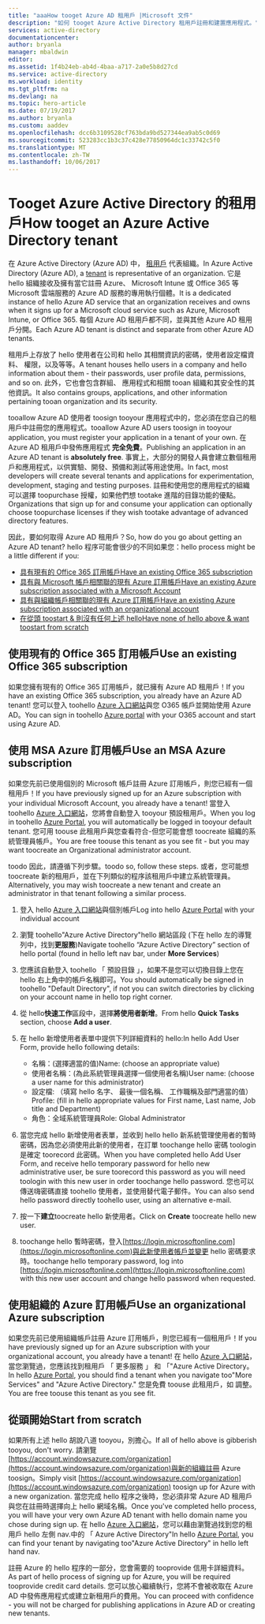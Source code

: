 ```yaml
---
title: "aaaHow tooget Azure AD 租用戶 |Microsoft 文件"
description: "如何 tooget Azure Active Directory 租用戶註冊和建置應用程式。"
services: active-directory
documentationcenter: 
author: bryanla
manager: mbaldwin
editor: 
ms.assetid: 1f4b24eb-ab4d-4baa-a717-2a0e5b8d27cd
ms.service: active-directory
ms.workload: identity
ms.tgt_pltfrm: na
ms.devlang: na
ms.topic: hero-article
ms.date: 07/19/2017
ms.author: bryanla
ms.custom: aaddev
ms.openlocfilehash: dcc6b3109528cf763bda9bd527344ea9ab5c0d69
ms.sourcegitcommit: 523283cc1b3c37c428e77850964dc1c33742c5f0
ms.translationtype: MT
ms.contentlocale: zh-TW
ms.lasthandoff: 10/06/2017
---
```

# <a name="how-tooget-an-azure-active-directory-tenant"></a><span data-ttu-id="7f6e7-103">Tooget Azure Active Directory 的租用戶</span><span class="sxs-lookup"><span data-stu-id="7f6e7-103">How tooget an Azure Active Directory tenant</span></span>
<span data-ttu-id="7f6e7-104">在 Azure Active Directory (Azure AD) 中， [租用戶](https://msdn.microsoft.com/library/azure/jj573650.aspx#BKMK_WhatIsAnAzureADTenant) 代表組織。</span><span class="sxs-lookup"><span data-stu-id="7f6e7-104">In Azure Active Directory (Azure AD), a [tenant](https://msdn.microsoft.com/library/azure/jj573650.aspx#BKMK_WhatIsAnAzureADTenant) is representative of an organization.</span></span>  <span data-ttu-id="7f6e7-105">它是 hello 組織接收及擁有當它註冊 Azure、 Microsoft Intune 或 Office 365 等 Microsoft 雲端服務的 Azure AD 服務的專用執行個體。</span><span class="sxs-lookup"><span data-stu-id="7f6e7-105">It is a dedicated instance of hello Azure AD service that an organization receives and owns when it signs up for a Microsoft cloud service such as Azure, Microsoft Intune, or Office 365.</span></span>  <span data-ttu-id="7f6e7-106">每個 Azure AD 租用戶都不同，並與其他 Azure AD 租用戶分開。</span><span class="sxs-lookup"><span data-stu-id="7f6e7-106">Each Azure AD tenant is distinct and separate from other Azure AD tenants.</span></span>  

<span data-ttu-id="7f6e7-107">租用戶上存放了 hello 使用者在公司和 hello 其相關資訊的密碼，使用者設定檔資料、 權限，以及等等。</span><span class="sxs-lookup"><span data-stu-id="7f6e7-107">A tenant houses hello users in a company and hello information about them - their passwords, user profile data, permissions, and so on.</span></span>  <span data-ttu-id="7f6e7-108">此外，它也會包含群組、 應用程式和相關 tooan 組織和其安全性的其他資訊。</span><span class="sxs-lookup"><span data-stu-id="7f6e7-108">It also contains groups, applications, and other information pertaining tooan organization and its security.</span></span>

<span data-ttu-id="7f6e7-109">tooallow Azure AD 使用者 toosign tooyour 應用程式中的，您必須在您自己的租用戶中註冊您的應用程式。</span><span class="sxs-lookup"><span data-stu-id="7f6e7-109">tooallow Azure AD users toosign in tooyour application, you must register your application in a tenant of your own.</span></span>  <span data-ttu-id="7f6e7-110">在 Azure AD 租用戶中發佈應用程式 **完全免費**。</span><span class="sxs-lookup"><span data-stu-id="7f6e7-110">Publishing an application in an Azure AD tenant is **absolutely free**.</span></span>  <span data-ttu-id="7f6e7-111">事實上，大部分的開發人員會建立數個租用戶和應用程式，以供實驗、開發、預備和測試等用途使用。</span><span class="sxs-lookup"><span data-stu-id="7f6e7-111">In fact, most developers will create several tenants and applications for experimentation, development, staging and testing purposes.</span></span>  <span data-ttu-id="7f6e7-112">註冊和使用您的應用程式的組織可以選擇 toopurchase 授權，如果他們想 tootake 進階的目錄功能的優點。</span><span class="sxs-lookup"><span data-stu-id="7f6e7-112">Organizations that sign up for and consume your application can optionally choose toopurchase licenses if they wish tootake advantage of advanced directory features.</span></span>

<span data-ttu-id="7f6e7-113">因此，要如何取得 Azure AD 租用戶？</span><span class="sxs-lookup"><span data-stu-id="7f6e7-113">So, how do you go about getting an Azure AD tenant?</span></span>  <span data-ttu-id="7f6e7-114">hello 程序可能會很少的不同如果您：</span><span class="sxs-lookup"><span data-stu-id="7f6e7-114">hello process might be a little different if you:</span></span>

* [<span data-ttu-id="7f6e7-115">具有現有的 Office 365 訂用帳戶</span><span class="sxs-lookup"><span data-stu-id="7f6e7-115">Have an existing Office 365 subscription</span></span>](#use-an-existing-office-365-subscription)
* [<span data-ttu-id="7f6e7-116">具有與 Microsoft 帳戶相關聯的現有 Azure 訂用帳戶</span><span class="sxs-lookup"><span data-stu-id="7f6e7-116">Have an existing Azure subscription associated with a Microsoft Account</span></span>](#use-an-msa-azure-subscription)
* [<span data-ttu-id="7f6e7-117">具有與組織帳戶相關聯的現有 Azure 訂用帳戶</span><span class="sxs-lookup"><span data-stu-id="7f6e7-117">Have an existing Azure subscription associated with an organizational account</span></span>](#use-an-organizational-azure-subscription)
* [<span data-ttu-id="7f6e7-118">在從頭 toostart & 則沒有任何上述 hello</span><span class="sxs-lookup"><span data-stu-id="7f6e7-118">Have none of hello above & want toostart from scratch</span></span>](#start-from-scratch)

## <a name="use-an-existing-office-365-subscription"></a><span data-ttu-id="7f6e7-119">使用現有的 Office 365 訂用帳戶</span><span class="sxs-lookup"><span data-stu-id="7f6e7-119">Use an existing Office 365 subscription</span></span>
<span data-ttu-id="7f6e7-120">如果您擁有現有的 Office 365 訂用帳戶，就已擁有 Azure AD 租用戶！</span><span class="sxs-lookup"><span data-stu-id="7f6e7-120">If you have an existing Office 365 subscription, you already have an Azure AD tenant!</span></span> <span data-ttu-id="7f6e7-121">您可以登入 toohello [Azure 入口網站](https://portal.azure.com)與您 O365 帳戶並開始使用 Azure AD。</span><span class="sxs-lookup"><span data-stu-id="7f6e7-121">You can sign in toohello [Azure portal](https://portal.azure.com) with your O365 account and start using Azure AD.</span></span>

## <a name="use-an-msa-azure-subscription"></a><span data-ttu-id="7f6e7-122">使用 MSA Azure 訂用帳戶</span><span class="sxs-lookup"><span data-stu-id="7f6e7-122">Use an MSA Azure subscription</span></span>
<span data-ttu-id="7f6e7-123">如果您先前已使用個別的 Microsoft 帳戶註冊 Azure 訂用帳戶，則您已經有一個租用戶！</span><span class="sxs-lookup"><span data-stu-id="7f6e7-123">If you have previously signed up for an Azure subscription with your individual Microsoft Account, you already have a tenant!</span></span>  <span data-ttu-id="7f6e7-124">當登入 toohello [Azure 入口網站](https://portal.azure.com)，您將會自動登入 tooyour 預設租用戶。</span><span class="sxs-lookup"><span data-stu-id="7f6e7-124">When you log in toohello [Azure Portal](https://portal.azure.com), you will automatically be logged in tooyour default tenant.</span></span> <span data-ttu-id="7f6e7-125">您可用 toouse 此租用戶與您查看符合-但您可能會想 toocreate 組織的系統管理員帳戶。</span><span class="sxs-lookup"><span data-stu-id="7f6e7-125">You are free toouse this tenant as you see fit - but you may want toocreate an Organizational administrator account.</span></span>

<span data-ttu-id="7f6e7-126">toodo 因此，請遵循下列步驟。</span><span class="sxs-lookup"><span data-stu-id="7f6e7-126">toodo so, follow these steps.</span></span>  <span data-ttu-id="7f6e7-127">或者，您可能想 toocreate 新的租用戶，並在下列類似的程序該租用戶中建立系統管理員。</span><span class="sxs-lookup"><span data-stu-id="7f6e7-127">Alternatively, you may wish toocreate a new tenant and create an administrator in that tenant following a similar process.</span></span>

1. <span data-ttu-id="7f6e7-128">登入 hello [Azure 入口網站](https://portal.azure.com)與個別帳戶</span><span class="sxs-lookup"><span data-stu-id="7f6e7-128">Log into hello [Azure Portal](https://portal.azure.com) with your individual account</span></span>
2. <span data-ttu-id="7f6e7-129">瀏覽 toohello"Azure Active Directory"hello 網站區段 (下在 hello 左的導覽列中，找到**更服務**)</span><span class="sxs-lookup"><span data-stu-id="7f6e7-129">Navigate toohello “Azure Active Directory” section of hello portal (found in hello left nav bar, under **More Services**)</span></span>
3. <span data-ttu-id="7f6e7-130">您應該自動登入 toohello 「 預設目錄 」，如果不是您可以切換目錄上您在 hello 右上角中的帳戶名稱即可。</span><span class="sxs-lookup"><span data-stu-id="7f6e7-130">You should automatically be signed in toohello "Default Directory", if not you can switch directories by clicking on your account name in hello top right corner.</span></span>
4. <span data-ttu-id="7f6e7-131">從 hello**快速工作**區段中，選擇**將使用者新增**。</span><span class="sxs-lookup"><span data-stu-id="7f6e7-131">From hello **Quick Tasks** section, choose **Add a user**.</span></span>
5. <span data-ttu-id="7f6e7-132">在 hello 新增使用者表單中提供下列詳細資料的 hello:</span><span class="sxs-lookup"><span data-stu-id="7f6e7-132">In hello Add User Form, provide hello following details:</span></span>

   * <span data-ttu-id="7f6e7-133">名稱：(選擇適當的值)</span><span class="sxs-lookup"><span data-stu-id="7f6e7-133">Name: (choose an appropriate value)</span></span>
   * <span data-ttu-id="7f6e7-134">使用者名稱：(為此系統管理員選擇一個使用者名稱)</span><span class="sxs-lookup"><span data-stu-id="7f6e7-134">User name: (choose a user name for this administrator)</span></span>
   * <span data-ttu-id="7f6e7-135">設定檔: （填寫 hello 名字、 最後一個名稱、 工作職稱及部門適當的值）</span><span class="sxs-lookup"><span data-stu-id="7f6e7-135">Profile: (fill in hello appropriate values for First name, Last name, Job title and Department)</span></span>
   * <span data-ttu-id="7f6e7-136">角色：全域系統管理員</span><span class="sxs-lookup"><span data-stu-id="7f6e7-136">Role: Global Administrator</span></span>
6. <span data-ttu-id="7f6e7-137">當您完成 hello 新增使用者表單，並收到 hello hello 新系統管理使用者的暫時密碼，因為您必須使用此新的使用者，在訂單 toochange hello 密碼 toologin 是確定 toorecord 此密碼。</span><span class="sxs-lookup"><span data-stu-id="7f6e7-137">When you have completed hello Add User Form, and receive hello temporary password for hello new administrative user, be sure toorecord this password as you will need toologin with this new user in order toochange hello password.</span></span> <span data-ttu-id="7f6e7-138">您也可以傳送嗨密碼直接 toohello 使用者，並使用替代電子郵件。</span><span class="sxs-lookup"><span data-stu-id="7f6e7-138">You can also send hello password directly toohello user, using an alternative e-mail.</span></span>
7. <span data-ttu-id="7f6e7-139">按一下**建立**toocreate hello 新使用者。</span><span class="sxs-lookup"><span data-stu-id="7f6e7-139">Click on **Create** toocreate hello new user.</span></span>
8. <span data-ttu-id="7f6e7-140">toochange hello 暫時密碼，登入[https://login.microsoftonline.com](https://login.microsoftonline.com)與此新使用者帳戶並變更 hello 密碼要求時。</span><span class="sxs-lookup"><span data-stu-id="7f6e7-140">toochange hello temporary password, log into [https://login.microsoftonline.com](https://login.microsoftonline.com) with this new user account and change hello password when requested.</span></span>

## <a name="use-an-organizational-azure-subscription"></a><span data-ttu-id="7f6e7-141">使用組織的 Azure 訂用帳戶</span><span class="sxs-lookup"><span data-stu-id="7f6e7-141">Use an organizational Azure subscription</span></span>
<span data-ttu-id="7f6e7-142">如果您先前已使用組織帳戶註冊 Azure 訂用帳戶，則您已經有一個租用戶！</span><span class="sxs-lookup"><span data-stu-id="7f6e7-142">If you have previously signed up for an Azure subscription with your organizational account, you already have a tenant!</span></span>  <span data-ttu-id="7f6e7-143">在 hello [Azure 入口網站](https://portal.azure.com)，當您瀏覽過，您應該找到租用戶 「 更多服務 」 和 「"Azure Active Directory。</span><span class="sxs-lookup"><span data-stu-id="7f6e7-143">In hello [Azure Portal](https://portal.azure.com), you should find a tenant when you navigate too"More Services" and "Azure Active Directory."</span></span>  <span data-ttu-id="7f6e7-144">您是免費 toouse 此租用戶，如 調整。</span><span class="sxs-lookup"><span data-stu-id="7f6e7-144">You are free toouse this tenant as you see fit.</span></span>

## <a name="start-from-scratch"></a><span data-ttu-id="7f6e7-145">從頭開始</span><span class="sxs-lookup"><span data-stu-id="7f6e7-145">Start from scratch</span></span>
<span data-ttu-id="7f6e7-146">如果所有上述 hello 胡說八道 tooyou，別擔心。</span><span class="sxs-lookup"><span data-stu-id="7f6e7-146">If all of hello above is gibberish tooyou, don't worry.</span></span>  <span data-ttu-id="7f6e7-147">請瀏覽[https://account.windowsazure.com/organization](https://account.windowsazure.com/organization)與新的組織註冊 Azure toosign。</span><span class="sxs-lookup"><span data-stu-id="7f6e7-147">Simply visit [https://account.windowsazure.com/organization](https://account.windowsazure.com/organization) toosign up for Azure with a new organization.</span></span>  <span data-ttu-id="7f6e7-148">當您完成 hello 程序之後時，您必須非常 Azure AD 租用戶與您在註冊時選擇向上 hello 網域名稱。</span><span class="sxs-lookup"><span data-stu-id="7f6e7-148">Once you've completed hello process, you will have your very own Azure AD tenant with hello domain name you chose during sign up.</span></span>  <span data-ttu-id="7f6e7-149">在 hello [Azure 入口網站](https://portal.azure.com)，您可以藉由瀏覽過找到您的租用戶 hello 左側 nav.中的 「 Azure Active Directory"</span><span class="sxs-lookup"><span data-stu-id="7f6e7-149">In hello [Azure Portal](https://portal.azure.com), you can find your tenant by navigating too"Azure Active Directory" in hello left hand nav.</span></span>

<span data-ttu-id="7f6e7-150">註冊 Azure 的 hello 程序的一部分，您會需要的 tooprovide 信用卡詳細資料。</span><span class="sxs-lookup"><span data-stu-id="7f6e7-150">As part of hello process of signing up for Azure, you will be required tooprovide credit card details.</span></span>  <span data-ttu-id="7f6e7-151">您可以放心繼續執行，您將不會被收取在 Azure AD 中發佈應用程式或建立新租用戶的費用。</span><span class="sxs-lookup"><span data-stu-id="7f6e7-151">You can proceed with confidence - you will not be charged for publishing applications in Azure AD or creating new tenants.</span></span>
